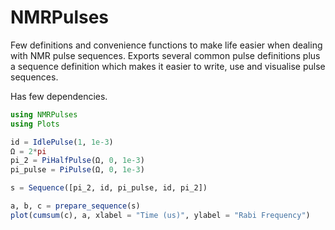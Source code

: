 # NMRPulses

Few definitions and convenience functions to make life easier when dealing with NMR pulse sequences. Exports several common pulse definitions plus a sequence definition which makes it easier to write, use and visualise pulse sequences.

Has few dependencies.

```julia
using NMRPulses
using Plots

id = IdlePulse(1, 1e-3)
Ω = 2*pi
pi_2 = PiHalfPulse(Ω, 0, 1e-3)
pi_pulse = PiPulse(Ω, 0, 1e-3)

s = Sequence([pi_2, id, pi_pulse, id, pi_2])

a, b, c = prepare_sequence(s)
plot(cumsum(c), a, xlabel = "Time (us)", ylabel = "Rabi Frequency")

```